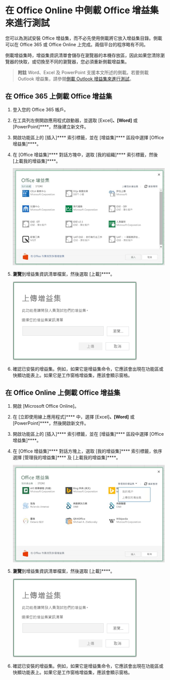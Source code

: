 
# 在 Office Online 中側載 Office 增益集來進行測試

您可以為測試安裝 Office 增益集，而不必先使用側載將它放入增益集目錄。側載可以在 Office 365 或 Office Online 上完成。兩個平台的程序略有不同。 

側載增益集時，增益集資訊清單會儲存在瀏覽器的本機存放區，因此如果您清除瀏覽器的快取，或切換至不同的瀏覽器，您必須重新側載增益集。


 >**附註**  Word、Excel 及 PowerPoint 支援本文所述的側載。若要側載 Outlook 增益集，請參閱[側載 Outlook 增益集來進行測試](sideload-outlook-add-ins-for-testing.md)。


## 在 Office 365 上側載 Office 增益集


1. 登入您的 Office 365 帳戶。
    
2. 在工具列左側開啟應用程式啟動器，並選取 [Excel]****、[Word]**** 或 [PowerPoint]****，然後建立新文件。
    
3. 開啟功能區上的 [插入]**** 索引標籤，並在 [增益集]**** 區段中選擇 [Office 增益集]****。
    
4. 在 [Office 增益集]**** 對話方塊中，選取 [我的組織]**** 索引標籤，然後 [上載我的增益集]****。
    
    ![標題為 [Office 增益集] 的對話方塊，以及左上角標示 [上傳我的增益集] 的連結。](../../images/0e49f780-019a-4d97-9310-0eaddfa0c4dc.png)

5.  **瀏覽**到增益集資訊清單檔案，然後選取 [上載]****。
    
    ![包含[瀏覽]、[上傳] 和 [取消] 按鈕的 [上傳附加元件] 對話方塊。](../../images/039aef16-b12f-4d01-ad46-f13e01dd3162.png)

6. 確認已安裝的增益集。例如，如果它是增益集命令，它應該會出現在功能區或快顯功能表上。如果它是工作窗格增益集，應該會顯示窗格。
    

## 在 Office Online 上側載 Office 增益集




1. 開啟 [Microsoft Office Online][](https://office.live.com/)。
    
2. 在 [立即使用線上應用程式]**** 中，選擇 [Excel]****、[Word]**** 或 [PowerPoint]****，然後開啟新文件。
    
3. 開啟功能區上的 [插入]**** 索引標籤，並在 [增益集]**** 區段中選擇 [Office 增益集]****。
    
4. 在 [Office 增益集]**** 對話方塊上，選取 [我的增益集]**** 索引標籤，依序選擇 [管理我的增益集]**** 及 [上載我的增益集]****。
    
    ![具有下拉式清單的 [Office 增益集] 對話方塊，其右上方顯示「管理我的增益集」，且其下拉式清單上有「上傳我的增益集」選項](../../images/d630d9d1-7dd5-45e3-860d-0ab069882548.png)

5.  **瀏覽**到增益集資訊清單檔案，然後選取 [上載]****。
    
    ![包含[瀏覽]、[上傳] 和 [取消] 按鈕的 [上傳附加元件] 對話方塊。](../../images/039aef16-b12f-4d01-ad46-f13e01dd3162.png)

6. 確認已安裝的增益集。例如，如果它是增益集命令，它應該會出現在功能區或快顯功能表上。如果它是工作窗格增益集，應該會顯示窗格。
    
